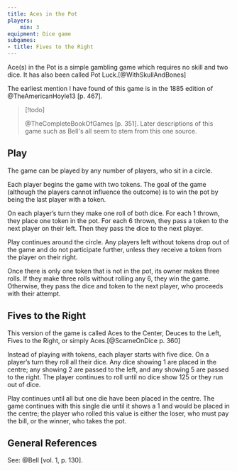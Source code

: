 ```yaml
---
title: Aces in the Pot
players:
    min: 3
equipment: Dice game
subgames:
- title: Fives to the Right
---
```


<span class="aka">Ace(s) in the Pot</span> is a simple gambling game which requires no skill and two dice. It has also been called <span class="aka">Pot Luck</span>.[@WithSkullAndBones]

The earliest mention I have found of this game is in the 1885 edition of
@TheAmericanHoyle13 [p. 467].

> [!todo]
>
> @TheCompleteBookOfGames [p. 351]. Later descriptions of this game such as Bell's all seem to stem from this one source.

## Play

The game can be played by any number of players, who sit in a circle.

Each player begins the game with two tokens. The goal of the game (although the players cannot influence the outcome) is to win the pot by being the last player with a token.

On each player’s turn they make one roll of both dice. For each <Dice>1</Dice> thrown, they place one token in the pot. For each <Dice>6</Dice> thrown, they pass a token to the next player on their left. Then they pass the dice to the next player.

Play continues around the circle. Any players left without tokens drop out of the game and do not participate further, unless they receive a token from the player on their right.

Once there is only one token that is not in the pot, its owner makes three rolls. If they make three rolls without rolling any <Dice>6</Dice>, they win the game. Otherwise, they pass the dice and token to the next player, who proceeds with their attempt.

## Fives to the Right

This version of the game is called <span class="aka">Aces to the Center</span>, <span class="aka">Deuces to the Left</span>, <span class="aka">Fives to the Right</span>, or simply <span class="aka">Aces</span>.[@ScarneOnDice p. 360]

Instead of playing with tokens, each player starts with five dice. On a player’s turn they roll all their dice. Any dice showing <Dice>1</Dice> are placed in the centre; any showing <Dice>2</Dice> are passed to the left, and any showing <Dice>5</Dice> are passed to the right. The player continues to roll until no dice show <Dice>125</Dice> or they run out of dice.

Play continues until all but one die have been placed in the centre. The game continues with this single die until it shows a <Dice>1</Dice> and would be placed in the centre; the player who rolled this value is either the loser, who must pay the bill, or the winner, who takes the pot.

## General References

See: @Bell [vol. 1, p. 130].
